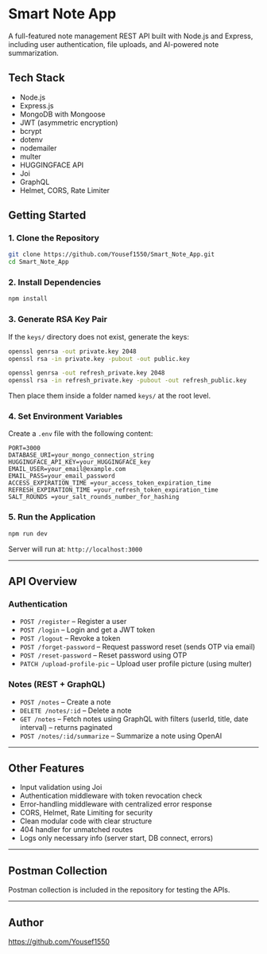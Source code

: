 # Smart Note App

A full-featured note management REST API built with Node.js and Express, including user authentication, file uploads, and AI-powered note summarization.

## Tech Stack

- Node.js
- Express.js
- MongoDB with Mongoose
- JWT (asymmetric encryption)
- bcrypt
- dotenv
- nodemailer
- multer
- HUGGINGFACE API
- Joi
- GraphQL
- Helmet, CORS, Rate Limiter

## Getting Started

### 1. Clone the Repository

```bash
git clone https://github.com/Yousef1550/Smart_Note_App.git
cd Smart_Note_App
```

### 2. Install Dependencies

```bash
npm install
```

### 3. Generate RSA Key Pair

If the `keys/` directory does not exist, generate the keys:

```bash
openssl genrsa -out private.key 2048
openssl rsa -in private.key -pubout -out public.key

openssl genrsa -out refresh_private.key 2048
openssl rsa -in refresh_private.key -pubout -out refresh_public.key
```

Then place them inside a folder named `keys/` at the root level.

### 4. Set Environment Variables

Create a `.env` file with the following content:

```env
PORT=3000
DATABASE_URI=your_mongo_connection_string
HUGGINGFACE_API_KEY=your_HUGGINGFACE_key
EMAIL_USER=your_email@example.com
EMAIL_PASS=your_email_password
ACCESS_EXPIRATION_TIME =your_access_token_expiration_time
REFRESH_EXPIRATION_TIME =your_refresh_token_expiration_time
SALT_ROUNDS =your_salt_rounds_number_for_hashing
```

### 5. Run the Application

```bash
npm run dev
```

Server will run at: `http://localhost:3000`

---

## API Overview

### Authentication

- `POST /register` – Register a user
- `POST /login` – Login and get a JWT token
- `POST /logout` – Revoke a token
- `POST /forget-password` – Request password reset (sends OTP via email)
- `POST /reset-password` – Reset password using OTP
- `PATCH /upload-profile-pic` – Upload user profile picture (using multer)

### Notes (REST + GraphQL)

- `POST /notes` – Create a note
- `DELETE /notes/:id` – Delete a note
- `GET /notes` – Fetch notes using GraphQL with filters (userId, title, date interval) – returns paginated
- `POST /notes/:id/summarize` – Summarize a note using OpenAI

---

## Other Features

- Input validation using Joi
- Authentication middleware with token revocation check
- Error-handling middleware with centralized error response
- CORS, Helmet, Rate Limiting for security
- Clean modular code with clear structure
- 404 handler for unmatched routes
- Logs only necessary info (server start, DB connect, errors)

---

## Postman Collection

Postman collection is included in the repository for testing the APIs.

---

## Author

https://github.com/Yousef1550
